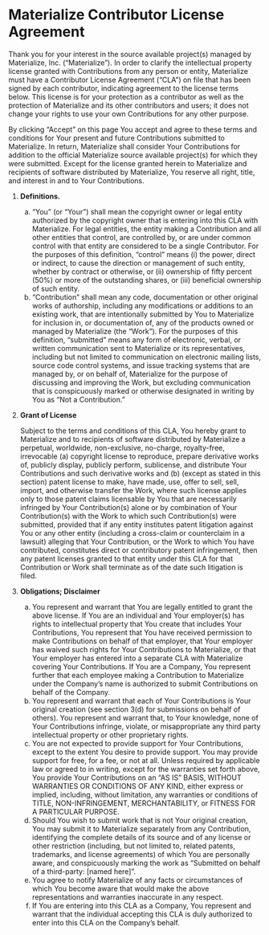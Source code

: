# Materialize Contributor License Agreement

Thank you for your interest in the source available project(s) managed by Materialize, Inc. (“Materialize”). In order to clarify the intellectual property license granted with Contributions from any person or entity, Materialize must have a Contributor License Agreement (“CLA”) on file that has been signed by each contributor, indicating agreement to the license terms below. This license is for your protection as a contributor as well as the protection of Materialize and its other contributors and users; it does not change your rights to use your own Contributions for any other purpose.

By clicking “Accept” on this page You accept and agree to these terms and conditions for Your present and future Contributions submitted to Materialize. In return, Materialize shall consider Your Contributions for addition to the official Materialize source available project(s) for which they were submitted. Except for the license granted herein to Materialize and recipients of software distributed by Materialize, You reserve all right, title, and interest in and to Your Contributions.

1. **Definitions.**

    <ol type="a">
      <li>“You” (or “Your”) shall mean the copyright owner or legal entity authorized by the copyright owner that is entering into this CLA with Materialize. For legal entities, the entity making a Contribution and all other entities that control, are controlled by, or are under common control with that entity are considered to be a single Contributor. For the purposes of this definition, “control” means (i) the power, direct or indirect, to cause the direction or management of such entity, whether by contract or otherwise, or (ii) ownership of fifty percent (50%) or more of the outstanding shares, or (iii) beneficial ownership of such entity.</li>
      <li>“Contribution” shall mean any code, documentation or other original works of authorship, including any modifications or additions to an existing work, that are intentionally submitted by You to Materialize for inclusion in, or documentation of, any of the products owned or managed by Materialize (the “Work”). For the purposes of this definition, “submitted” means any form of electronic, verbal, or written communication sent to Materialize or its representatives, including but not limited to communication on electronic mailing lists, source code control systems, and issue tracking systems that are managed by, or on behalf of, Materialize for the purpose of discussing and improving the Work, but excluding communication that is conspicuously marked or otherwise designated in writing by You as “Not a Contribution.”</li>
    </ol>

2. **Grant of License**

    Subject to the terms and conditions of this CLA, You hereby grant to Materialize and to recipients of software distributed by Materialize a perpetual, worldwide, non-exclusive, no-charge, royalty-free, irrevocable (a) copyright license to reproduce, prepare derivative works of, publicly display, publicly perform, sublicense, and distribute Your Contributions and such derivative works and (b) (except as stated in this section) patent license to make, have made, use, offer to sell, sell, import, and otherwise transfer the Work, where such license applies only to those patent claims licensable by You that are necessarily infringed by Your Contribution(s) alone or by combination of Your Contribution(s) with the Work to which such Contribution(s) were submitted, provided that if any entity institutes patent litigation against You or any other entity (including a cross-claim or counterclaim in a lawsuit) alleging that Your Contribution, or the Work to which You have contributed, constitutes direct or contributory patent infringement, then any patent licenses granted to that entity under this CLA for that Contribution or Work shall terminate as of the date such litigation is filed.

3. **Obligations; Disclaimer**

    <ol type="a">
        <li>You represent and warrant that You are legally entitled to grant the above license. If You are an individual and Your employer(s) has rights to intellectual property that You create that includes Your Contributions, You represent that You have received permission to make Contributions on behalf of that employer, that Your employer has waived such rights for Your Contributions to Materialize, or that Your employer has entered into a separate CLA with Materialize covering Your Contributions. If You are a Company, You represent further that each employee making a Contribution to Materialize under the Company’s name is authorized to submit Contributions on behalf of the Company.</li>
        <li>You represent and warrant that each of Your Contributions is Your original creation (see section 3(d) for submissions on behalf of others). You represent and warrant that, to Your knowledge, none of Your Contributions infringe, violate, or misappropriate any third party intellectual property or other proprietary rights.</li>
        <li>You are not expected to provide support for Your Contributions, except to the extent You desire to provide support. You may provide support for free, for a fee, or not at all. Unless required by applicable law or agreed to in writing, except for the warranties set forth above, You provide Your Contributions on an “AS IS” BASIS, WITHOUT WARRANTIES OR CONDITIONS OF ANY KIND, either express or implied, including, without limitation, any warranties or conditions of TITLE, NON-INFRINGEMENT, MERCHANTABILITY, or FITNESS FOR A PARTICULAR PURPOSE.</li>
        <li>Should You wish to submit work that is not Your original creation, You may submit it to Materialize separately from any Contribution, identifying the complete details of its source and of any license or other restriction (including, but not limited to, related patents, trademarks, and license agreements) of which You are personally aware, and conspicuously marking the work as “Submitted on behalf of a third-party: [named here]”.</li>
        <li>You agree to notify Materialize of any facts or circumstances of which You become aware that would make the above representations and warranties inaccurate in any respect.</li>
        <li>If You are entering into this CLA as a Company, You represent and warrant that the individual accepting this CLA is duly authorized to enter into this CLA on the Company’s behalf.</li>
    </ol>
